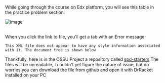 While going through the course on Edx platform, you will see this table in the practice problem section:
<br>

![image](https://github.com/user-attachments/assets/f3f4e3dd-3cc7-4e7f-8ce5-f5a9eacbfe30)

<br>
When you click the link to file, you'll get a tab with an Error message:

`This XML file does not appear to have any style information associated with it. The document tree is shown below`

Thankfully, here is in the OSSU Project a repository called <a href ="https://github.com/ossu/spd-starters">spd-starters</a>
The files will be unreadable, I couldn't yet figure the nature of issue, but no worries you can download the file from github and open it with DrRacket installed on your PC
